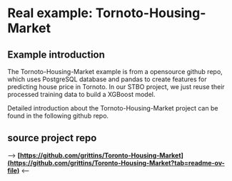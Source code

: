 # Real example: Tornoto-Housing-Market
## Example introduction
The Tornoto-Housing-Market example is from a opensource github repo, which uses PostgreSQL database and pandas to 
create features for predicting house price in Tornoto. In our STBO project, we just reuse their processed training data to build a XGBoost model. 


Detailed introduction about the Tornoto-Housing-Market project can be found in the following github repo.

## source project repo ##

--> **[https://github.com/grittins/Toronto-Housing-Market](https://github.com/grittins/Toronto-Housing-Market?tab=readme-ov-file)** <--

